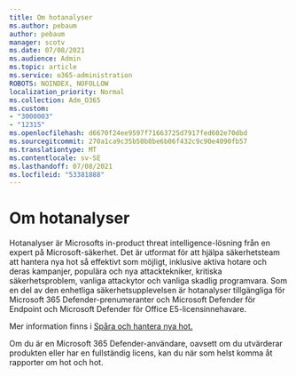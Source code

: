 ```yaml
---
title: Om hotanalyser
ms.author: pebaum
author: pebaum
manager: scotv
ms.date: 07/08/2021
ms.audience: Admin
ms.topic: article
ms.service: o365-administration
ROBOTS: NOINDEX, NOFOLLOW
localization_priority: Normal
ms.collection: Adm_O365
ms.custom:
- "3000003"
- "12315"
ms.openlocfilehash: d6670f24ee9597f71663725d7917fed602e70dbd
ms.sourcegitcommit: 270a1ca9c35b50b8be6b06f432c9c90e4090fb57
ms.translationtype: MT
ms.contentlocale: sv-SE
ms.lasthandoff: 07/08/2021
ms.locfileid: "53381888"
---
```

# <a name="about-threat-analytics"></a>Om hotanalyser

Hotanalyser är Microsofts in-product threat intelligence-lösning från en expert på Microsoft-säkerhet. Det är utformat för att hjälpa säkerhetsteam att hantera nya hot så effektivt som möjligt, inklusive aktiva hotare och deras kampanjer, populära och nya attacktekniker, kritiska säkerhetsproblem, vanliga attackytor och vanliga skadlig programvara. Som en del av den enhetliga säkerhetsupplevelsen är hotanalyser tillgängliga för Microsoft 365 Defender-prenumeranter och Microsoft Defender för Endpoint och Microsoft Defender för Office E5-licensinnehavare. 

Mer information finns i [Spåra och hantera nya hot.](/microsoft-365/security/defender/threat-analytics)

Om du är en Microsoft 365 Defender-användare, oavsett om du utvärderar produkten eller har en fullständig licens, kan du när som helst komma åt rapporter om hot och hot. 